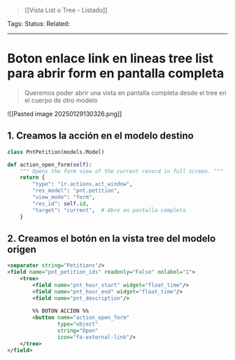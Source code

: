 > [[Vista List o Tree - Listado]]

Tags: 
Status: 
Related: 

___

# Boton enlace link en lineas tree list para abrir form en pantalla completa

> Queremos poder abrir una vista en pantalla completa desde el tree en el cuerpo de otro modelo

![[Pasted image 20250129130326.png]]

## 1. Creamos la acción en el modelo destino

```python
class PntPetition(models.Model)

def action_open_form(self):  
    """ Opens the form view of the current record in full screen. """  
    return {  
        "type": "ir.actions.act_window",  
        "res_model": "pnt.petition",  
        "view_mode": "form",  
        "res_id": self.id,  
        "target": "current",  # Abre en pantalla completa  
    }
```

## 2. Creamos el botón en la vista tree del modelo origen

```xml
<separator string="Petitions"/>  
<field name="pnt_petition_ids" readonly="False" nolabel="1">  
    <tree>   
        <field name="pnt_hour_start" widget="float_time"/>  
        <field name="pnt_hour_end" widget="float_time"/>  
        <field name="pnt_description"/> 
		
		%% BOTON ACCION %%
        <button name="action_open_form"  
                type="object"  
                string="Open"  
                icon="fa-external-link"/>  
    </tree>  
</field>
```